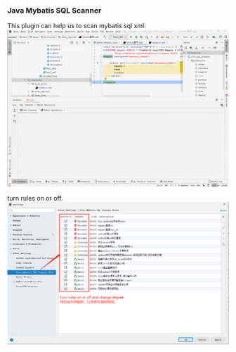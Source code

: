 [//]:#DisplayInOneLine

### Java Mybatis SQL Scanner
This plugin can help us to scan mybatis sql xml:  
![](src/main/resources/img/使用教程.gif)

turn rules on or off.  
![](src/main/resources/img/规则开关.png)

